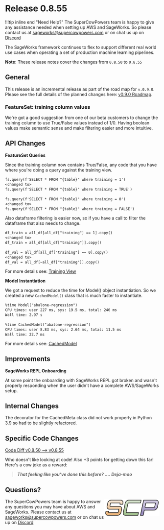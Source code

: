 # Release 0.8.55

!!!tip inline end "Need Help?"
    The SuperCowPowers team is happy to give any assistance needed when setting up AWS and SageWorks. So please contact us at [sageworks@supercowpowers.com](mailto:sageworks@supercowpowers.com) or on chat us up on [Discord](https://discord.gg/WHAJuz8sw8) 

The SageWorks framework continues to flex to support different real world use cases when operating a set of production machine learning pipelines.

**Note:** These release notes cover the changes from `0.8.50` to `0.8.55`


## General
This release is an incremental release as part of the road map for `v.0.9.0`. Please see the full details of the planned changes here: [v0.9.0 Roadmap](../road_maps/0_9_0.md). 

### FeatureSet: training column values
We're got a good suggestion from one of our beta customers to change the training column to use True/False values instead of 1/0. Having boolean values make semantic sense and make filtering easier and more intuitive.

## API Changes
**FeatureSet Queries**

Since the training column now contains True/False, any code that you have where you're doing a query against the training view.

```
fs.query(f'SELECT * FROM "{table}" where training = 1')
<changed to>
fs.query(f'SELECT * FROM "{table}" where training = TRUE')

fs.query(f'SELECT * FROM "{table}" where training = 0')
<changed to>
fs.query(f'SELECT * FROM "{table}" where training = FALSE')
```

Also dataframe filtering is easier now, so if you have a call to filter the dataframe that also needs to change.

```
df_train = all_df[all_df["training"] == 1].copy()
<changed to>
df_train = all_df[all_df["training"]].copy()

df_val = all_df[all_df["training"] == 0].copy()
<changed to>
df_val = all_df[~all_df["training"]].copy()
```
For more details see: [Training View](../core_classes/views/training_view.md)

**Model Instantiation**

We got a request to reduce the time for Model() object instantiation. So we created a new `CachedModel()` class that is much faster to instantiate.

```
%time Model("abalone-regression")
CPU times: user 227 ms, sys: 19.5 ms, total: 246 ms
Wall time: 2.97 s

%time CachedModel("abalone-regression")
CPU times: user 8.83 ms, sys: 2.64 ms, total: 11.5 ms
Wall time: 22.7 ms
```
For more details see: [CachedModel](../cached/cached_model.md)


## Improvements
**SageWorks REPL Onboarding**

At some point the onboarding with SageWorks REPL got broken and wasn't properly responding when the user didn't have a complete AWS/SageWorks setup.

## Internal Changes
The decorator for the CachedMeta class did not work properly in Python 3.9 so had to be slightly refactored.

## Specific Code Changes
 
<a href="https://github.com/supercowpowers/sageworks/compare/v0.8.50...v0.8.55" target="_blank">Code Diff v0.8.50 --> v0.8.55</a> 

Who doesn't like looking at code! Also +3 points for getting down this far! Here's a cow joke as a reward:

> ***That feeling like you’ve done this before?
      .... Deja-moo***

## Questions?
<img align="right" src="../../images/scp.png" width="180">

The SuperCowPowers team is happy to answer any questions you may have about AWS and SageWorks. Please contact us at [sageworks@supercowpowers.com](mailto:sageworks@supercowpowers.com) or on chat us up on [Discord](https://discord.gg/WHAJuz8sw8) 


